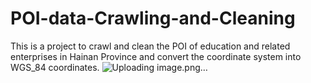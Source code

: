 # POI-data-Crawling-and-Cleaning
This is a project to crawl and clean the POI of education and related enterprises in Hainan Province and convert the coordinate system into WGS_84 coordinates.
![Uploading image.png…]()
